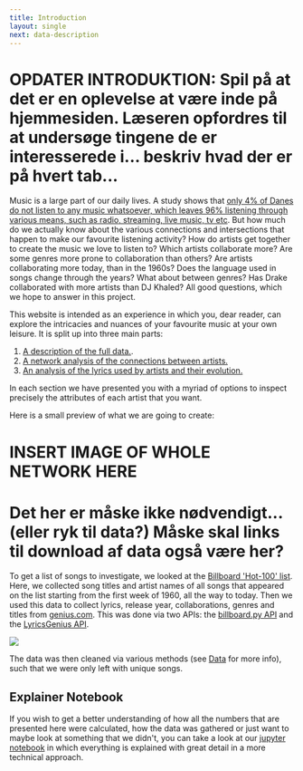 ```yaml
---
title: Introduction
layout: single
next: data-description
---
```

# OPDATER INTRODUKTION: Spil på at det er en oplevelse at være inde på hjemmesiden. Læseren opfordres til at undersøge tingene de er interesserede i... beskriv hvad der er på hvert tab...

Music is a large part of our daily lives. A study shows that [only 4% of Danes do not listen to any music whatsoever, which leaves 96% listening through various means, such as radio, streaming, live music, tv etc](https://www.dst.dk/da/Statistik/emner/kultur-og-fritid/musik/musikvaner). But how much do we actually know about the various connections and intersections that happen to make our favourite listening activity? How do artists get together to create the music we love to listen to? Which artists collaborate more? Are some genres more prone to collaboration than others? Are artists collaborating more today, than in the 1960s? Does the language used in songs change through the years? What about between genres? Has Drake collaborated with more artists than DJ Khaled? All good questions, which we hope to answer in this project.

This website is intended as an experience in which you, dear reader, can explore the intricacies and nuances of your favourite music at your own leisure. It is split up into three main parts:
1. [A description of the full data.](./data-description).
2. [A network analysis of the connections between artists.](./network-analysis)
3. [An analysis of the lyrics used by artists and their evolution.](./text-analysis)

In each section we have presented you with a myriad of options to inspect precisely the attributes of each artist that you want.

Here is a small preview of what we are going to create:

# INSERT IMAGE OF WHOLE NETWORK HERE



# Det her er måske ikke nødvendigt... (eller ryk til data?) Måske skal links til download af data også være her?
To get a list of songs to investigate, we looked at the [Billboard 'Hot-100' list](https://www.billboard.com/charts/hot-100/). Here, we collected song titles and artist names of all songs that appeared on the list starting from the first week of 1960, all the way to today. Then we used this data to collect lyrics, release year, collaborations, genres and titles from [genius.com](https://genius.com/Rick-astley-never-gonna-give-you-up-lyrics). This was done via two APIs: the [billboard.py API](https://github.com/guoguo12/billboard-charts) and the [LyricsGenius API](https://lyricsgenius.readthedocs.io/en/master/).

![](https://upload.wikimedia.org/wikipedia/commons/5/51/Genius-logo.png)

The data was then cleaned via various methods (see [Data](./data-description) for more info), such that we were only left with unique songs.


## Explainer Notebook
If you wish to get a better understanding of how all the numbers that are presented here were calculated, how the data was gathered or just want to maybe look at something that we didn't, you can take a look at our [jupyter notebook](explainer-notebook.html) in which everything is explained with great detail in a more technical approach.
